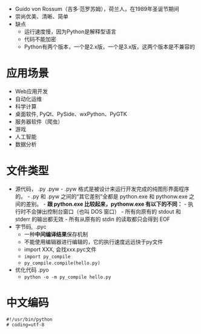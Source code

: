 - Guido von Rossum（吉多·范罗苏姆），荷兰人，在1989年圣诞节期间
- 崇尚优美、清晰、简单
- 缺点
	- 运行速度慢，因为Python是解释型语言
	- 代码不能加密
	- Python有两个版本，一个是2.x版，一个是3.x版，这两个版本是不兼容的

# 应用场景
- Web应用开发
- 自动化运维
- 科学计算
- 桌面软件, PyQt、PySide、wxPython、PyGTK
- 服务器软件（爬虫）
- 游戏
- 人工智能
- 数据分析

# 文件类型
- 源代码， .py  .pyw
		- .pyw 格式是被设计来运行开发完成的纯图形界面程序的。
		- .py 和 .pyw 之间的“其它差别”全都是 python.exe 和 pythonw.exe 之间的差别。
		- **跟 python.exe 比较起来，pythonw.exe 有以下的不同：**
			- 执行时不会弹出控制台窗口（也叫 DOS 窗口）
			- 所有向原有的 stdout 和 stderr 的输出都无效
			- 所有从原有的 stdin 的读取都只会得到 EOF
- 字节码,  .pyc
	- 一种**中间编译结果**保存机制
	- 不能使用编辑器进行编辑的，它的执行速度远远快于py文件
	- import XXX, 会找xxx.pyc文件
	- `import py_compile`
	- `py_compile.compile(hello.py)`
- 优化代码  .pyo
	- `python -o -m py_compile hello.py`

# 中文编码
```
#!/usr/bin/python
# coding=utf-8
```
